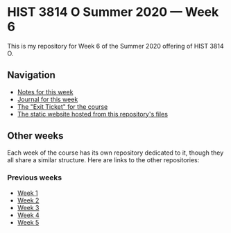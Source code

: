 # HIST 3814 O Summer 2020 — Week 6

This is my repository for Week 6 of the Summer 2020 offering of HIST 3814 O.

## Navigation

* [Notes for this week](notes.md)
* [Journal for this week](journal.md)
* [The "Exit Ticket" for the course](exit-ticket.md)
* [The static website hosted from this repository's files](https://erikhumphrey.github.io/hist3814o-s20-week6/)

## Other weeks

Each week of the course has its own repository dedicated to it, though they all share a similar structure. Here are links to the other repositories:

### Previous weeks

* [Week 1](https://github.com/ErikHumphrey/hist3814o-s20-week1)
* [Week 2](https://github.com/ErikHumphrey/hist3814o-s20-week2)
* [Week 3](https://github.com/ErikHumphrey/hist3814o-s20-week3)
* [Week 4](https://github.com/ErikHumphrey/hist3814o-s20-week4)
* [Week 5](https://github.com/ErikHumphrey/hist3814o-s20-week5)
